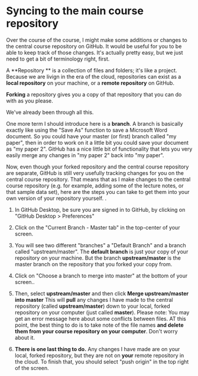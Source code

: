 # Syncing to the main course repository

Over the course of the course, I might make some additions or changes to the central course repository on GitHub. It would be useful for you to be able to keep track of those changes. It's actually pretty easy, but we just need to get a bit of terminology right, first.

A **Repository ** is a collection of files and folders; it's like a project. Because we are livign in the era of the cloud, repositories can exist as a **local repository** on your machine, or a **remote repository** on GitHub. 

**Forking** a repository gives you a copy of that repository that you can do with as you please.

We've already been through all this. 

One more term I should introduce here is a **branch**. A branch is basically exactly like using the "Save As" function to save a Microsoft Word document. So you could have your master (or first) branch called "my paper", then in order to work on it a little bit you could save your document as "my paper 2". GitHub has a nice little bit of functionality that lets you very easily merge any changes in "my paper 2" back into "my paper". 

Now, even though your forked repository and the central course repository are separate, GitHub is still very usefully tracking changes for you on the central course repository. That means that as I make changes to the central course repository (e.g. for example, adding some of the lecture notes, or that sample data set), here are the steps you can take to get them into your own version of your repository yourself. . 

1. In GitHub Desktop, be sure you are signed in to GitHub, by clicking on "GitHub Desktop > Preferences" 

   

2. Click on the "Current Branch - Master tab" in the top-center of your screen. 

   

3. You will see two different "branches" a "Default Branch" and a branch called "upstream/master". The **default branch** is just your copy of your repository on your machine. But the branch **upstream/master** is the master branch on the repository that you forked your copy from. 

4. Click on "Choose a branch to merge into master" at the bottom of your screen.. 

5. Then, select **upstream/master** and then click **Merge upstream/master into master** This will **pull** any changes I have made to the central repository (called **upstream/master**) down to your local, forked repository on your computer (just called **master**). Please note: You may get an error message here about some conflicts between files. AT this point, the best thing to do is to take note of the file names **and delete them from your course repository on your computer**. Don't worry about it. 

6. **There is one last thing to do.** Any changes I have made are on your local, forked repository, but they are not on **your** remote repository in the cloud. To finish that, you should select "push origin" in the top right of the screen. 

